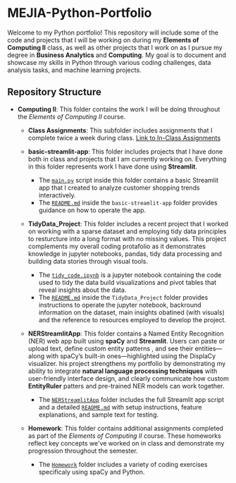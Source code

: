 # MEJIA-Python-Portfolio

Welcome to my Python portfolio! This repository will include some of the code and projects that I will be working on during my **Elements of Computing II** class, as well as other projects that I work on as I pursue my degree in **Business Analytics** and **Computing**. My goal is to document and showcase my skills in Python through various coding challenges, data analysis tasks, and machine learning projects.

## Repository Structure
- **Computing II**: This folder contains the work I will be doing throughout the *Elements of Computing II* course.
    - **Class Assignments**: This subfolder includes assignments that I complete twice a week during class. [Link to In-Class Assignments](https://github.com/silvanamejia1/MEJIA-Python-Portfolio/tree/main/Computing%20II/Class%20Assingments)
    
    - **basic-streamlit-app**: This folder includes projects that I have done both in class and projects that I am currently working on. Everything in this folder represents work I have done using **Streamlit**.
        - The [`main.py`](https://github.com/silvanamejia1/MEJIA-Python-Portfolio/blob/main/Computing%20II/basic-streamlit-app/main.py) script inside this folder contains a basic Streamlit app that I created to analyze customer shopping trends interactively. 
        - The [`README.md`](https://github.com/silvanamejia1/MEJIA-Python-Portfolio/blob/main/Computing%20II/basic-streamlit-app/README.md) inside the `basic-streamlit-app` folder provides guidance on how to operate the app.


    - **TidyData_Project**: This folder includes a recent project that I worked on working with a sparse dataset and employing tidy data principles to resturcture into a long format with no missing values. This project complements my overall coding protafolio as it demonstrates knowledge in jupyter notebooks, pandas, tidy data processing and building data stories through visual tools. 
        - The [`tidy_code.ipynb`](https://github.com/silvanamejia1/MEJIA-Python-Portfolio/blob/main/Computing%20II/TidyData_Project/tidy_code.ipynb) is a jupyter notebook containing the code used to tidy the data build visualizations and pivot tables that reveal insights about the data. 
        - The [`README.md`](https://github.com/silvanamejia1/MEJIA-Python-Portfolio/blob/main/Computing%20II/TidyData_Project/README.md) inside the `TidyData_Project` folder provides instructions to operate the jupyter notebook, backround information on the dataset, main insights obatined (with visuals) and the reference to resources employed to develop the project.

    - **NERStreamlitApp**: This folder contains a Named Entity Recognition (NER) web app built using **spaCy** and **Streamlit**. Users can paste or upload text, define custom entity patterns , and see their entities—along with spaCy’s built-in ones—highlighted using the DisplaCy visualizer. his project strengthens my portfolio by demonstrating my ability to integrate **natural language processing techniques** with user-friendly interface design, and clearly communicate how custom **EntityRuler** patters and pre-trained NER models can work together.
        - The [`NERStreamlitApp`](https://github.com/silvanamejia1/MEJIA-Python-Portfolio/tree/main/Computing_2/NERStreamlitApp) folder includes the full Streamlit app script and a detailed [`README.md`](https://github.com/silvanamejia1/MEJIA-Python-Portfolio/blob/main/Computing_2/NERStreamlitApp/README.md) with setup instructions, feature explanations, and sample text for testing.

    - **Homework**: This folder contains additional assignments completed as part of the *Elements of Computing II* course. These homeworks reflect key concepts we've worked on in class and demonstrate my progression throughout the semester.
        - The [`Homework`](https://github.com/silvanamejia1/MEJIA-Python-Portfolio/tree/main/Computing_2/Homework) folder includes a variety of coding exercises specificaly using spaCy and Python. 